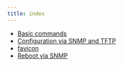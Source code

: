 ```yaml
---
title: index
---
```

* [Basic commands](Basic_commands.md)
* [Configuration via SNMP and TFTP](Configuration_via_SNMP_and_TFTP.md)
* [favicon](favicon.ico)
* [Reboot via SNMP](Reboot_via_SNMP.pdf)

